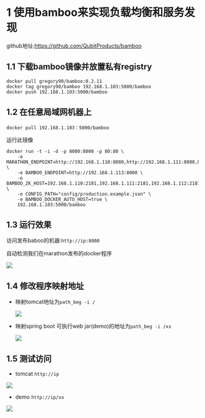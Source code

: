 # 1 使用bamboo来实现负载均衡和服务发现

github地址:https://github.com/QubitProducts/bamboo

## 1.1 下载bamboo镜像并放置私有registry

```
docker pull gregory90/bamboo:0.2.11
docker tag gregory90/bamboo 192.168.1.103:5000/bamboo
docker push 192.168.1.103:5000/bamboo
```

## 1.2 在任意局域网机器上


`docker pull 192.168.1.103：5000/bamboo`

运行此镜像

```
docker run -t -i -d -p 8000:8000 -p 80:80 \
    -e MARATHON_ENDPOINT=http://192.168.1.110:8080,http://192.168.1.111:8080,http://192.168.1.112:8080 \
    -e BAMBOO_ENDPOINT=http://192.168.1.113:8000 \
	-e BAMBOO_ZK_HOST=192.168.1.110:2181,192.168.1.111:2181,192.168.1.112:2181 \
    -e CONFIG_PATH="config/production.example.json" \
    -e BAMBOO_DOCKER_AUTO_HOST=true \
    192.168.1.103:5000/bamboo
```

## 1.3 运行效果

访问发布baboo的机器:`http://ip:8000`

自动检测我们在marathon发布的docker程序

![](https://raw.githubusercontent.com/wiselyman/study/master/mesos/resources/baboo1.jpg)

## 1.4 修改程序映射地址

- 映射tomcat地址为`path_beg -i /`

  ![](https://raw.githubusercontent.com/wiselyman/study/master/mesos/resources/bamboo2.jpg)

- 映射spring boot 可执行web jar(demo)的地址为`path_beg -i /xx`

  ![](https://raw.githubusercontent.com/wiselyman/study/master/mesos/resources/bamboo3.jpg)


## 1.5 测试访问
- tomcat `http://ip`

![](https://raw.githubusercontent.com/wiselyman/study/master/mesos/resources/re1.jpg)

- demo `http://ip/xx`

![](https://raw.githubusercontent.com/wiselyman/study/master/mesos/resources/re2.jpg)

